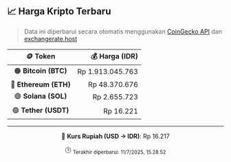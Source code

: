 

<!-- HARGA_KRIPTO -->
## 📈 Harga Kripto Terbaru

> Data ini diperbarui secara otomatis menggunakan [CoinGecko API](https://www.coingecko.com/) dan [exchangerate.host](https://exchangerate.host/)

<div align="center">

| 🪙 Token | 💰 Harga (IDR) |
|:------:|---------------:|
| 🟠 **Bitcoin (BTC)**   | Rp 1.913.045.763 |
| 🔵 **Ethereum (ETH)**  | Rp 48.370.676 |
| 🟣 **Solana (SOL)**    | Rp 2.655.723 |
| 🟢 **Tether (USDT)**   | Rp 16.221 |

---

💱 **Kurs Rupiah (USD → IDR)**: Rp 16.217

🕒 <sub>Terakhir diperbarui: 11/7/2025, 15.28.52</sub>

</div>
<!-- /HARGA_KRIPTO -->